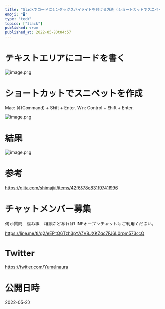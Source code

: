 ```yaml
---
title: "Slackでコードにシンタックスハイライトを付ける方法 (ショートカットでスニペットを作成)"
emoji: "🖥"
type: "tech"
topics: ["Slack"]
published: true
published_at: 2022-05-20t04:57
---
```


# テキストエリアにコードを書く


![image.png](https://qiita-image-store.s3.ap-northeast-1.amazonaws.com/0/89618/b2e24da8-6107-e3d1-2142-d47fd07b4ba3.png)

# ショートカットでスニペットを作成

Mac: ⌘(Command) + Shift + Enter.
Win: Control + Shift + Enter.

![image.png](https://qiita-image-store.s3.ap-northeast-1.amazonaws.com/0/89618/b20503bd-b496-fc6d-9d91-70f2824c5161.png)

# 結果

![image.png](https://qiita-image-store.s3.ap-northeast-1.amazonaws.com/0/89618/b24bbc15-0a03-2182-422c-f4e399cdd2ed.png)


# 参考

https://qiita.com/shimajiri/items/42f6878e831f9741f996



<!-- Update From Qiita API -->

# チャットメンバー募集


何か質問、悩み事、相談などあればLINEオープンチャットもご利用ください。

https://line.me/ti/g2/eEPltQ6Tzh3pYAZV8JXKZqc7PJ6L0rpm573dcQ





# Twitter


https://twitter.com/YumaInaura


<!-- Update From Qiita API -->



# 公開日時

2022-05-20
